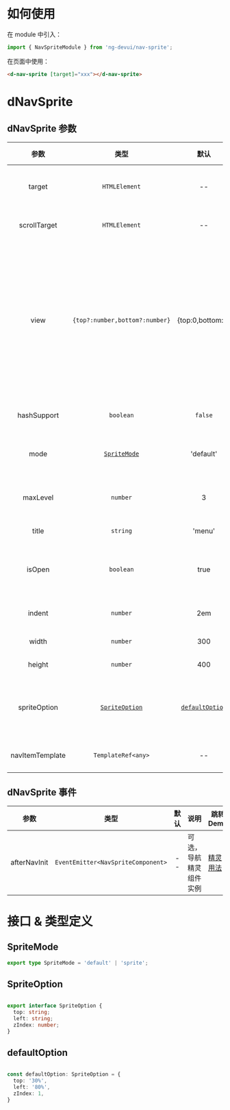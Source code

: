 # 如何使用

在 module 中引入：

```ts
import { NavSpriteModule } from 'ng-devui/nav-sprite';
```

在页面中使用：

```html
<d-nav-sprite [target]="xxx"></d-nav-sprite>
```

# dNavSprite

## dNavSprite 参数

|         参数        |                类型                  |            默认             | 说明                            | 跳转 Demo                                    |
| :------------------:| :---------------------------------: | :-------------------------: | :------------------------------ | -------------------------------------------- |
|    target  |   `HTMLElement`                     |           --               |         必选，目录存放的位置    |         [基本用法](demo#basic)                |
|    scrollTarget         |     `HTMLElement`             |              --              |           可选，指定滚动容器            |       [指定容器用法](demo#scroll)   |
|     view      | `{top?:number,bottom?:number}` |            {top:0,bottom:0}             |     可选，用于可视区域的调整，比如顶部有固定位置的头部等，数值对应被遮挡的顶部或底部的高度     |   [指定容器用法](demo#scroll)  |
|    hashSupport         |     `boolean`             |              `false`              |           可选，是否支持锚点            |                    --  |
|    mode             |     [`SpriteMode`](#SpriteMode)            |           'default'           |          可选，模式`default \| sprite`                   |                    [精灵用法](demo#sprite)  |
|    maxLevel         |     `number`                          |           3                 |           可选，生成目录的最大层级               |                    [精灵用法](demo#sprite)  |
|    title         |     `string`                          |              'menu'              |           可选，名称               |                    [基本用法](demo#basic)  |
|    isOpen         |     `boolean`            |              true              |           可选，精灵模式下，目录默认展开           |                    -- |
|    indent         |     `number`                          |              2em              |          可选，缩进2个占位               |                    --  |
|    width         |     `number`                        |              300              |           可选，高度               |                    [精灵用法](demo#sprite)  |
|    height         |     `number`                            |              400              |           可选，宽度               |                    [精灵用法](demo#sprite)  |
|    spriteOption         |     [`SpriteOption`](#SpriteOption)     |              [`defaultOption`](#defaultOption)              |           可选，sprite模式下的导航初始位置               |  [精灵用法](demo#sprite)  |
|    navItemTemplate         |     `TemplateRef<any>`             |              --              |           可选，单条目录模板             |                    [精灵用法 ](demo#sprite)  |

## dNavSprite 事件
|         参数        |                类型                  |            默认             | 说明                            | 跳转 Demo                                    |
| :------------------:| :---------------------------------: | :-------------------------: | :------------------------------ | -------------------------------------------- |
|    afterNavInit  |   `EventEmitter<NavSpriteComponent>`    |           --               |         可选，导航精灵组件实例    |         [精灵用法](demo#sprite)                |

# 接口 & 类型定义

## SpriteMode

```ts
export type SpriteMode = 'default' | 'sprite';

```

## SpriteOption

```ts

export interface SpriteOption {
  top: string;
  left: string;
  zIndex: number;
}

```

## defaultOption

```ts

const defaultOption: SpriteOption = {
  top: '30%',
  left: '80%',
  zIndex: 1,
}

```
